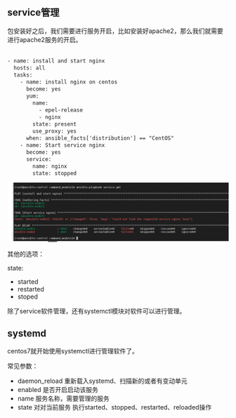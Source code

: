 ## service管理



包安装好之后，我们需要进行服务开启，比如安装好apache2，那么我们就需要进行apache2服务的开启。

```

- name: install and start nginx
  hosts: all
  tasks:
    - name: install nginx on centos
      become: yes
      yum:
        name:
          - epel-release
          - nginx
        state: present
        use_proxy: yes 
      when: ansible_facts['distribution'] == "CentOS"
    - name: Start service nginx
      become: yes
      service:
        name: nginx
        state: stopped

```



![image-20201025174435410](../img/image-20201025174435410.png)



其他的选项：

state:

+ started
+ restarted
+ stoped



除了service软件管理，还有systemctl模块对软件可以进行管理。

## systemd

centos7就开始使用systemctl进行管理软件了。

常见参数：

+ daemon_reload 重新载入systemd、扫描新的或者有变动单元
+ enabled 是否开启启动该服务
+ name 服务名称，需要管理的服务
+ state 对对当前服务 执行started、stopped、restarted、reloaded操作

